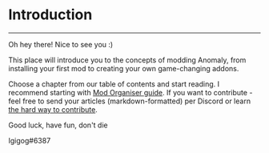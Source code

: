 # Introduction

___

Oh hey there! Nice to see you :)

This place will introduce you to the concepts of modding Anomaly, from installing your first mod to creating your own game-changing addons.

Choose a chapter from our table of contents and start reading. I recommend starting with [Mod Organiser guide](getting-started/installing-mo2.md). If you want to contribute - feel free to send your articles (markdown-formatted) per Discord or learn [the hard way to contribute](meta/contributing/README.md).

Good luck, have fun, don't die

Igigog#6387
